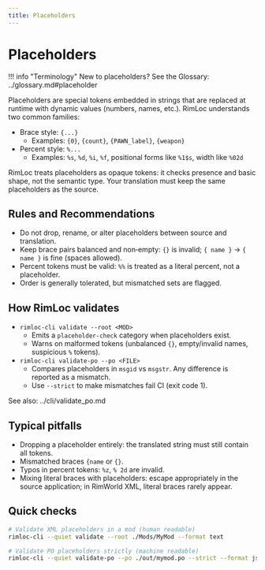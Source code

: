 ```yaml
---
title: Placeholders
---
```


# Placeholders

!!! info "Terminology"
    New to placeholders? See the Glossary: ../glossary.md#placeholder

Placeholders are special tokens embedded in strings that are replaced at runtime with dynamic values (numbers, names, etc.). RimLoc understands two common families:

- Brace style: `{...}`
  - Examples: `{0}`, `{count}`, `{PAWN_label}`, `{weapon}`
- Percent style: `%...`
  - Examples: `%s`, `%d`, `%i`, `%f`, positional forms like `%1$s`, width like `%02d`

RimLoc treats placeholders as opaque tokens: it checks presence and basic shape, not the semantic type. Your translation must keep the same placeholders as the source.

## Rules and Recommendations

- Do not drop, rename, or alter placeholders between source and translation.
- Keep brace pairs balanced and non‑empty: `{}` is invalid; `{ name }` → `{ name }` is fine (spaces allowed).
- Percent tokens must be valid: `%%` is treated as a literal percent, not a placeholder.
- Order is generally tolerated, but mismatched sets are flagged.

## How RimLoc validates

- `rimloc-cli validate --root <MOD>`
  - Emits a `placeholder-check` category when placeholders exist.
  - Warns on malformed tokens (unbalanced `{}`, empty/invalid names, suspicious `%` tokens).
- `rimloc-cli validate-po --po <FILE>`
  - Compares placeholders in `msgid` vs `msgstr`. Any difference is reported as a mismatch.
  - Use `--strict` to make mismatches fail CI (exit code 1).

See also: ../cli/validate_po.md

## Typical pitfalls

- Dropping a placeholder entirely: the translated string must still contain all tokens.
- Mismatched braces `{name` or `{}`.
- Typos in percent tokens: `%z`, `% 2d` are invalid.
- Mixing literal braces with placeholders: escape appropriately in the source application; in RimWorld XML, literal braces rarely appear.

## Quick checks

```bash
# Validate XML placeholders in a mod (human readable)
rimloc-cli --quiet validate --root ./Mods/MyMod --format text

# Validate PO placeholders strictly (machine readable)
rimloc-cli --quiet validate-po --po ./out/mymod.po --strict --format json | jq .
```
